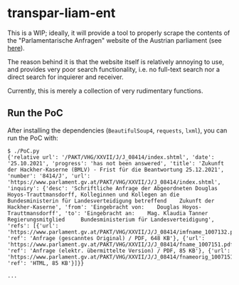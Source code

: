 # transpar-liam-ent

This is a WIP; ideally, it will provide a tool to properly scrape the contents of the "Parlamentarische Anfragen" website of the Austrian parliament (see [here](https://www.parlament.gv.at/PAKT/JMAB/)).

The reason behind it is that the website itself is relatively annoying to use, and provides very poor search functionality, i.e. no full-text search nor a direct search for inquierer and receiver.

Currently, this is merely a collection of very rudimentary functions.

## Run the PoC
After installing the dependencies (`BeautifulSoup4`, `requests`, `lxml`), you can run the PoC with:

```
$ ./PoC.py
{'relative url': '/PAKT/VHG/XXVII/J/J_08414/index.shtml', 'date': '25.10.2021', 'progress': 'has not been answered', 'title': 'Zukunft der Hackher-Kaserne (BMLV) - Frist für die Beantwortung 25.12.2021', 'number': '8414/J', 'url': 'https://www.parlament.gv.at/PAKT/VHG/XXVII/J/J_08414/index.shtml', 'inquiry': {'desc': 'Schriftliche Anfrage der Abgeordneten Douglas   Hoyos-Trauttmansdorff, Kolleginnen und Kollegen an die   Bundesministerin für Landesverteidigung betreffend    Zukunft der Hackher-Kaserne', 'from': 'Eingebracht von:    Douglas Hoyos-Trauttmansdorff', 'to': 'Eingebracht an:    Mag. Klaudia Tanner Regierungsmitglied     Bundesministerium für Landesverteidigung', 'refs': [{'url': 'https://www.parlament.gv.at/PAKT/VHG/XXVII/J/J_08414/imfname_1007132.pdf', 'ref': 'Anfrage (gescanntes Original) / PDF, 648 KB'}, {'url': 'https://www.parlament.gv.at/PAKT/VHG/XXVII/J/J_08414/fname_1007151.pdf', 'ref': 'Anfrage (elektr. übermittelte Version) / PDF, 85 KB'}, {'url': 'https://www.parlament.gv.at/PAKT/VHG/XXVII/J/J_08414/fnameorig_1007151.html', 'ref': 'HTML, 85 KB'}]}}

...
```